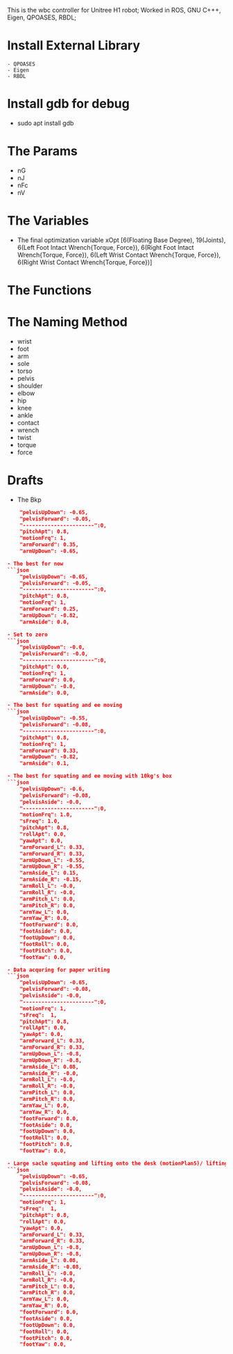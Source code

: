 This is the wbc controller for Unitree H1 robot;
Worked in ROS, GNU C+++, Eigen, QPOASES, RBDL;

# Install  External Library
    - QPOASES
    - Eigen
    - RBDL

# Install gdb for debug
- sudo apt install gdb

# The Params
- nG
- nJ
- nFc
- nV

# The Variables
- The final optimization variable
xOpt [6(Floating Base Degree), 19(Joints), 6(Left Foot Intact Wrench{Torque, Force}), 
      6(Right Foot Intact Wrench{Torque, Force}), 6(Left Wrist Contact Wrench{Torque, Force}), 6(Right Wrist Contact Wrench{Torque, Force})]


# The Functions


# The Naming Method
- wrist
- foot
- arm
- sole
- torso
- pelvis
- shoulder
- elbow
- hip
- knee
- ankle
- contact
- wrench
- twist
- torque
- force

# Drafts
- The Bkp
```json
    "pelvisUpDown": -0.65,
    "pelvisForward": -0.05,
    "-----------------------":0,
    "pitchApt": 0.8,
    "motionFrq": 1,
    "armForward": 0.35,
    "armUpDown": -0.65,

- The best for now
```json
    "pelvisUpDown": -0.65,
    "pelvisForward": -0.05,
    "-----------------------":0,
    "pitchApt": 0.8,
    "motionFrq": 1,
    "armForward": 0.25,
    "armUpDown": -0.82,
    "armAside": 0.0,

- Set to zero
```json
    "pelvisUpDown": -0.0,
    "pelvisForward": -0.0,
    "-----------------------":0,
    "pitchApt": 0.0,
    "motionFrq": 1,
    "armForward": 0.0,
    "armUpDown": -0.0,
    "armAside": 0.0,

- The best for squating and ee moving
```json
    "pelvisUpDown": -0.55,
    "pelvisForward": -0.08,
    "-----------------------":0,
    "pitchApt": 0.8,
    "motionFrq": 1,
    "armForward": 0.33,
    "armUpDown": -0.82,
    "armAside": 0.1,

- The best for squating and ee moving with 10kg's box
```json
    "pelvisUpDown": -0.6,
    "pelvisForward": -0.08,
    "pelvisAside": -0.0,
    "-----------------------":0,
    "motionFrq": 1.0,
    "sFreq": 1.0,
    "pitchApt": 0.8,
    "rollApt": 0.0,
    "yawApt": 0.0,
    "armForward_L": 0.33,
    "armForward_R": 0.33,
    "armUpDown_L": -0.55,
    "armUpDown_R": -0.55,
    "armAside_L": 0.15,
    "armAside_R": -0.15,
    "armRoll_L": -0.0,
    "armRoll_R": -0.0,
    "armPitch_L": 0.0,
    "armPitch_R": 0.0,
    "armYaw_L": 0.0,
    "armYaw_R": 0.0,
    "footForward": 0.0,
    "footAside": 0.0,
    "footUpDown": 0.0,
    "footRoll": 0.0,
    "footPitch": 0.0,
    "footYaw": 0.0,

- Data acquring for paper writing
```json
    "pelvisUpDown": -0.65,
    "pelvisForward": -0.08,
    "pelvisAside": -0.0,
    "-----------------------":0,
    "motionFrq": 1,
    "sFreq":  1,
    "pitchApt": 0.8,
    "rollApt": 0.0,
    "yawApt": 0.0,
    "armForward_L": 0.33,
    "armForward_R": 0.33,
    "armUpDown_L": -0.8,
    "armUpDown_R": -0.8,
    "armAside_L": 0.08,
    "armAside_R": -0.0,
    "armRoll_L": -0.0,
    "armRoll_R": -0.0,
    "armPitch_L": 0.0,
    "armPitch_R": 0.0,
    "armYaw_L": 0.0,
    "armYaw_R": 0.0,
    "footForward": 0.0,
    "footAside": 0.0,
    "footUpDown": 0.0,
    "footRoll": 0.0,
    "footPitch": 0.0,
    "footYaw": 0.0,

- Large sacle squating and lifting onto the desk (motionPlan5)/ lifting & squatting(motionPlan4)
```json
    "pelvisUpDown": -0.65,
    "pelvisForward": -0.08,
    "pelvisAside": -0.0,
    "-----------------------":0,
    "motionFrq": 1,
    "sFreq":  1,
    "pitchApt": 0.8,
    "rollApt": 0.0,
    "yawApt": 0.0,
    "armForward_L": 0.33,
    "armForward_R": 0.33,
    "armUpDown_L": -0.8,
    "armUpDown_R": -0.8,
    "armAside_L": 0.08,
    "armAside_R": -0.08,
    "armRoll_L": -0.0,
    "armRoll_R": -0.0,
    "armPitch_L": 0.0,
    "armPitch_R": 0.0,
    "armYaw_L": 0.0,
    "armYaw_R": 0.0,
    "footForward": 0.0,
    "footAside": 0.0,
    "footUpDown": 0.0,
    "footRoll": 0.0,
    "footPitch": 0.0,
    "footYaw": 0.0,